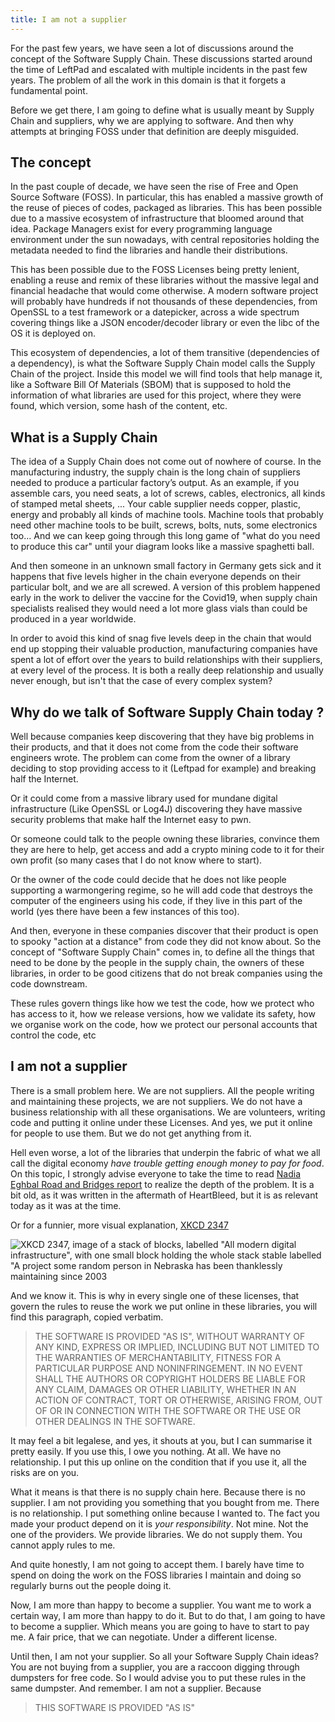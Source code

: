 ```yaml
---
title: I am not a supplier
---
```


For the past few years, we have seen a lot of discussions around the concept of the Software Supply Chain. These discussions started around the time of LeftPad and escalated with multiple incidents in the past few years. The problem of all the work in this domain is that it forgets a fundamental point. <!--more-->

Before we get there, I am going to define what is usually meant by Supply Chain and suppliers, why we are applying to software. And then why attempts at bringing FOSS under that definition are deeply misguided.

## The concept

In the past couple of decade, we have seen the rise of Free and Open Source Software (FOSS). In particular, this has enabled a massive growth of the reuse of pieces of codes, packaged as libraries. This has been possible due to a massive ecosystem of infrastructure that bloomed around that idea. Package Managers exist for every programming language environment under the sun nowadays, with central repositories holding the metadata needed to find the libraries and handle their distributions.

This has been possible due to the FOSS Licenses being pretty lenient, enabling a reuse and remix of these libraries without the massive legal and financial headache that would come otherwise. A modern software project will probably have hundreds if not thousands of these dependencies, from OpenSSL to a test framework or a datepicker, across a wide spectrum covering things like a JSON encoder/decoder library or even the libc of the OS it is deployed on.

This ecosystem of dependencies, a lot of them transitive (dependencies of a dependency), is what the Software Supply Chain model calls the Supply Chain of the project. Inside this model we will find tools that help manage it, like a Software Bill Of Materials (SBOM) that is supposed to hold the information of what libraries are used for this project, where they were found, which version, some hash of the content, etc.

## What is a Supply Chain

The idea of a Supply Chain does not come out of nowhere of course. In the manufacturing industry, the supply chain is the long chain of suppliers needed to produce a particular factory’s output. As an example, if you assemble cars, you need seats, a lot of screws, cables, electronics, all kinds of stamped metal sheets, ... Your cable supplier needs copper, plastic, energy and probably all kinds of machine tools. Machine tools that probably need other machine tools to be built, screws, bolts, nuts, some electronics too... And we can keep going through this long game of "what do you need to produce this car" until your diagram looks like a massive spaghetti ball.

And then someone in an unknown small factory in Germany gets sick and it happens that five levels higher in the chain everyone depends on their particular bolt, and we are all screwed. A version of this problem happened early in the work to deliver the vaccine for the Covid19, when supply chain specialists realised they would need a lot more glass vials than could be produced in a year worldwide.

In order to avoid this kind of snag five levels deep in the chain that would end up stopping their valuable production, manufacturing companies have spent a lot of effort over the years to build relationships with their suppliers, at every level of the process. It is both a really deep relationship and usually never enough, but isn't that the case of every complex system?

## Why do we talk of Software Supply Chain today ?

Well because companies keep discovering that they have big problems in their products, and that it does not come from the code their software engineers wrote. The problem can come from the owner of a library deciding to stop providing access to it (Leftpad for example) and breaking half the Internet.

Or it could come from a massive library used for mundane digital infrastructure (Like OpenSSL or Log4J) discovering they have massive security problems that make half the Internet easy to pwn.

Or someone could talk to the people owning these libraries, convince them they are here to help, get access and add a crypto mining code to it for their own profit (so many cases that I do not know where to start).

Or the owner of the code could decide that he does not like people supporting a warmongering regime, so he will add code that destroys the computer of the engineers using his code, if they live in this part of the world (yes there have been a few instances of this too).

And then, everyone in these companies discover that their product is open to spooky "action at a distance" from code they did not know about. So the concept of "Software Supply Chain" comes in, to define all the things that need to be done by the people in the supply chain, the owners of these libraries, in order to be good citizens that do not break companies using the code downstream.

These rules govern things like how we test the code, how we protect who has access to it, how we release versions, how we validate its safety, how we organise work on the code, how we protect our personal accounts that control the code, etc

## I am not a supplier

There is a small problem here. We are not suppliers. All the people writing and maintaining these projects, we are not suppliers. We do not have a business relationship with all these organisations. We are volunteers, writing code and putting it online under these Licenses. And yes, we put it online for people to use them. But we do not get anything from it.

Hell even worse, a lot of the libraries that underpin the fabric of what we all call the digital economy _have trouble getting enough money to pay for food_. On this topic, I strongly advise everyone to take the time to read [Nadia Eghbal Road and Bridges report](https://www.fordfoundation.org/work/learning/research-reports/roads-and-bridges-the-unseen-labor-behind-our-digital-infrastructure/) to realize the depth of the problem. It is a bit old, as it was written in the aftermath of HeartBleed, but it is as relevant today as it was at the time.

Or for a funnier, more visual explanation, [XKCD 2347](https://xkcd.com/2347/)

![XKCD 2347, image of a stack of blocks, labelled "All modern digital infrastructure", with one small block holding the whole stack stable labelled "A project some random person in Nebraska has been thanklessly maintaining since 2003](https://imgs.xkcd.com/comics/dependency.png)

And we know it. This is why in every single one of these licenses, that govern the rules to reuse the work we put online in these libraries, you will find this paragraph, copied verbatim.

> THE SOFTWARE IS PROVIDED "AS IS", WITHOUT WARRANTY OF ANY KIND, EXPRESS OR IMPLIED, INCLUDING BUT NOT LIMITED TO THE WARRANTIES OF MERCHANTABILITY, FITNESS FOR A PARTICULAR PURPOSE AND NONINFRINGEMENT. IN NO EVENT SHALL THE AUTHORS OR COPYRIGHT HOLDERS BE LIABLE FOR ANY CLAIM, DAMAGES OR OTHER LIABILITY, WHETHER IN AN ACTION OF CONTRACT, TORT OR OTHERWISE, ARISING FROM, OUT OF OR IN CONNECTION WITH THE SOFTWARE OR THE USE OR OTHER DEALINGS IN THE SOFTWARE.

It may feel a bit legalese, and yes, it shouts at you, but I can summarise it pretty easily. If you use this, I owe you nothing. At all. We have no relationship. I put this up online on the condition that if you use it, all the risks are on you.

What it means is that there is no supply chain here. Because there is no supplier. I am not providing you something that you bought from me. There is no relationship. I put something online because I wanted to. The fact you made your product depend on it is _your responsibility_. Not mine. Not the one of the providers. We provide libraries. We do not supply them. You cannot apply rules to me.

And quite honestly, I am not going to accept them. I barely have time to spend on doing the work on the FOSS libraries I maintain and doing so regularly burns out the people doing it.

Now, I am more than happy to become a supplier. You want me to work a certain way, I am more than happy to do it. But to do that, I am going to have to become a supplier. Which means you are going to have to start to pay me. A fair price, that we can negotiate. Under a different license.

Until then, I am not your supplier. So all your Software Supply Chain ideas? You are not buying from a supplier, you are a raccoon digging through dumpsters for free code. So I would advise you to put these rules in the same dumpster. And remember. I am not a supplier. Because
 
> THIS SOFTWARE IS PROVIDED "AS IS"
